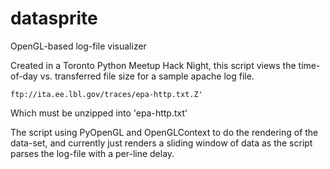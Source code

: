 datasprite
==========

OpenGL-based log-file visualizer

Created in a Toronto Python Meetup Hack Night, this 
script views the time-of-day vs. transferred file size
for a sample apache log file.

    ftp://ita.ee.lbl.gov/traces/epa-http.txt.Z'
    
Which must be unzipped into 'epa-http.txt'

The script using PyOpenGL and OpenGLContext to 
do the rendering of the data-set, and currently just 
renders a sliding window of data as the script
parses the log-file with a per-line delay.
